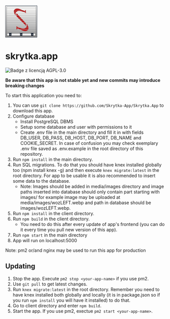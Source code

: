 ![Logo skrytki](skrytka-small.png)
# skrytka.app
![Badge z licencją AGPL-3.0](https://img.shields.io/badge/License-AGPL--3.0-9cf)

**Be aware that this app is not stable yet and new commits may introduce breaking changes**

To start this application you need to:

1. You can use `git clone https://github.com/Skrytka-App/Skrytka.App` to download this app.
2. Configure database
    - Install PostgreSQL DBMS
    - Setup some database and user with permissions to it
    - Create .env file in the main directory and fill it in with fields DB_USER, DB_PASS, DB_HOST, DB_PORT, DB_NAME and COOKIE_SECRET. In case of confusion you may check exemplary .env file saved as .env.example in the root directory of this repository.
3. Run `npm install` in the main directory.
4. Run SQL migrations. To do that you should have knex installed globally too (npm install knex -g) and then execute `knex migrate:latest` in the root directory. For app to be usable it is also recommended to insert some data to the database.
    - Note: Images should be added in media/images directory and image paths inserted into database should only contain part starting with images/ for example image may be uploaded at media/images/wozLEFT.webp and path in database should be images/wozLEFT.webp.
5. Run `npm install` in the client directory.
6. Run `npm build` in the client directory. 
    - You need to do this after every update of app's frontend (you can do it every time you pull new version of this app).
7. Run `npm start` in the main directory
8. App will run on localhost:5000

Note: pm2 or/and nginx may be used to run this app for production

## Updating

1. Stop the app. Execute `pm2 stop <your-app-name>` if you use pm2.
2. Use `git pull` to get latest changes.
3. Run `knex migrate:latest` in the root directory. Remember you need to have knex installed both globally and locally (it is in package.json so if you run `npm install` you will have it installed) to do that.
4. Go to client directory and enter `npm build`.
5. Start the app. If you use pm2, exectue `pm2 start <your-app-name>`.
